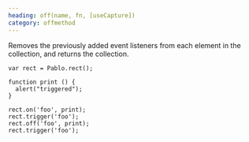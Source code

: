 ```yaml
--- 
heading: off(name, fn, [useCapture])
category: offmethod
---
```


Removes the previously added event listeners from each element in the collection, and returns the collection. 

    var rect = Pablo.rect();
    
    function print () {
      alert("triggered");
    }

    rect.on('foo', print);
    rect.trigger('foo');
    rect.off('foo', print);
    rect.trigger('foo');
